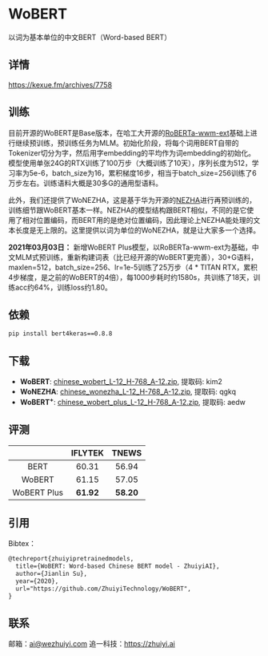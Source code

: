 # WoBERT
以词为基本单位的中文BERT（Word-based BERT）

## 详情

https://kexue.fm/archives/7758

## 训练

目前开源的WoBERT是Base版本，在哈工大开源的[RoBERTa-wwm-ext](https://github.com/ymcui/Chinese-BERT-wwm)基础上进行继续预训练，预训练任务为MLM。初始化阶段，将每个词用BERT自带的Tokenizer切分为字，然后用字embedding的平均作为词embedding的初始化。模型使用单张24G的RTX训练了100万步（大概训练了10天），序列长度为512，学习率为5e-6，batch_size为16，累积梯度16步，相当于batch_size=256训练了6万步左右。训练语料大概是30多G的通用型语料。

此外，我们还提供了WoNEZHA，这是基于华为开源的[NEZHA](https://github.com/huawei-noah/Pretrained-Language-Model/tree/master/NEZHA-TensorFlow)进行再预训练的，训练细节跟WoBERT基本一样。NEZHA的模型结构跟BERT相似，不同的是它使用了相对位置编码，而BERT用的是绝对位置编码，因此理论上NEZHA能处理的文本长度是无上限的。这里提供以词为单位的WoNEZHA，就是让大家多一个选择。

**2021年03月03日：**  新增WoBERT Plus模型，以RoBERTa-wwm-ext为基础，中文MLM式预训练，重新构建词表（比已经开源的WoBERT更完善），30+G语料，maxlen=512，batch_size=256、lr=1e-5训练了25万步（4 * TITAN RTX，累积4步梯度，是之前的WoBERT的4倍），每1000步耗时约1580s，共训练了18天，训练acc约64%，训练loss约1.80。

## 依赖
```bash
pip install bert4keras==0.8.8
```

## 下载

- **WoBERT**: [chinese_wobert_L-12_H-768_A-12.zip](https://pan.baidu.com/s/1BrdFSx9_n1q2uWBiQrpalw), 提取码: kim2
- **WoNEZHA**: [chinese_wonezha_L-12_H-768_A-12.zip](https://pan.baidu.com/s/1ABKwUuIiMEEsRXxxlbyKmw), 提取码: qgkq
- **WoBERT<sup>+</sup>**: [chinese_wobert_plus_L-12_H-768_A-12.zip](https://pan.baidu.com/s/1Ltq3ltQsyBCj56zoOOvI9A), 提取码: aedw

## 评测


| | IFLYTEK | TNEWS |
|:--:|:--:|:--:|
| BERT | 60.31 | 56.94 | 
| WoBERT | 61.15 | 57.05 |
| WoBERT Plus | **61.92** | **58.20** |

## 引用

Bibtex：

```tex
@techreport{zhuiyipretrainedmodels,
  title={WoBERT: Word-based Chinese BERT model - ZhuiyiAI},
  author={Jianlin Su},
  year={2020},
  url="https://github.com/ZhuiyiTechnology/WoBERT",
}
```

## 联系

邮箱：ai@wezhuiyi.com
追一科技：https://zhuiyi.ai
